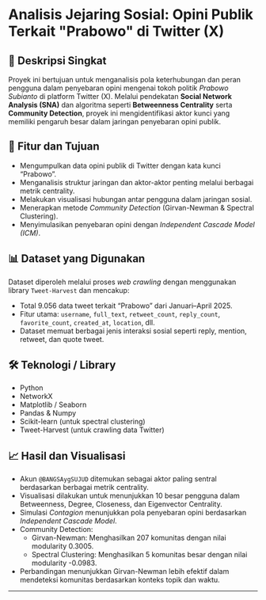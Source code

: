 # Analisis Jejaring Sosial: Opini Publik Terkait "Prabowo" di Twitter (X)

## 📌 Deskripsi Singkat
Proyek ini bertujuan untuk menganalisis pola keterhubungan dan peran pengguna dalam penyebaran opini mengenai tokoh politik *Prabowo Subianto* di platform Twitter (X). Melalui pendekatan **Social Network Analysis (SNA)** dan algoritma seperti **Betweenness Centrality** serta **Community Detection**, proyek ini mengidentifikasi aktor kunci yang memiliki pengaruh besar dalam jaringan penyebaran opini publik.

## 🎯 Fitur dan Tujuan
- Mengumpulkan data opini publik di Twitter dengan kata kunci “Prabowo”.
- Menganalisis struktur jaringan dan aktor-aktor penting melalui berbagai metrik centrality.
- Melakukan visualisasi hubungan antar pengguna dalam jaringan sosial.
- Menerapkan metode *Community Detection* (Girvan-Newman & Spectral Clustering).
- Menyimulasikan penyebaran opini dengan *Independent Cascade Model (ICM)*.

## 📊 Dataset yang Digunakan
Dataset diperoleh melalui proses *web crawling* dengan menggunakan library `Tweet-Harvest` dan mencakup:
- Total 9.056 data tweet terkait “Prabowo” dari Januari–April 2025.
- Fitur utama: `username`, `full_text`, `retweet_count`, `reply_count`, `favorite_count`, `created_at`, `location`, dll.
- Dataset memuat berbagai jenis interaksi sosial seperti reply, mention, retweet, dan quote tweet.

## 🛠️ Teknologi / Library
- Python
- NetworkX
- Matplotlib / Seaborn
- Pandas & Numpy
- Scikit-learn (untuk spectral clustering)
- Tweet-Harvest (untuk crawling data Twitter)

## 📈 Hasil dan Visualisasi
- Akun `@BANGSAygSUJUD` ditemukan sebagai aktor paling sentral berdasarkan berbagai metrik centrality.
- Visualisasi dilakukan untuk menunjukkan 10 besar pengguna dalam Betweenness, Degree, Closeness, dan Eigenvector Centrality.
- Simulasi *Contagion* menunjukkan pola penyebaran opini berdasarkan *Independent Cascade Model*.
- Community Detection:
  - Girvan-Newman: Menghasilkan 207 komunitas dengan nilai modularity 0.3005.
  - Spectral Clustering: Menghasilkan 5 komunitas besar dengan nilai modularity -0.0983.
- Perbandingan menunjukkan Girvan-Newman lebih efektif dalam mendeteksi komunitas berdasarkan konteks topik dan waktu.

---


